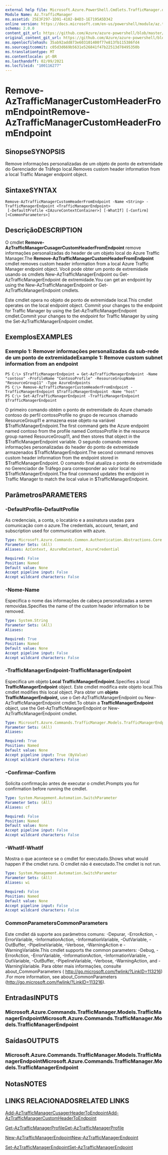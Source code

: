 ```yaml
---
external help file: Microsoft.Azure.PowerShell.Cmdlets.TrafficManager.dll-Help.xml
Module Name: Az.TrafficManager
ms.assetid: 25E3F297-1D91-4102-B4D3-1E7195A5D342
online version: https://docs.microsoft.com/en-us/powershell/module/az.trafficmanager/remove-aztrafficmanagercustomheaderfromendpoint
schema: 2.0.0
content_git_url: https://github.com/Azure/azure-powershell/blob/master/src/TrafficManager/TrafficManager/help/Remove-AzTrafficManagerCustomHeaderFromEndpoint.md
original_content_git_url: https://github.com/Azure/azure-powershell/blob/master/src/TrafficManager/TrafficManager/help/Remove-AzTrafficManagerCustomHeaderFromEndpoint.md
ms.openlocfilehash: 35ab92add873e603101400f77e813fb115386fd4
ms.sourcegitcommit: c05d3d669b5631e526841f47b22513d78495350b
ms.translationtype: MT
ms.contentlocale: pt-BR
ms.lasthandoff: 02/09/2021
ms.locfileid: "100116277"
---
```

# <span data-ttu-id="0123f-101">Remove-AzTrafficManagerCustomHeaderFromEndpoint</span><span class="sxs-lookup"><span data-stu-id="0123f-101">Remove-AzTrafficManagerCustomHeaderFromEndpoint</span></span>

## <span data-ttu-id="0123f-102">Sinopse</span><span class="sxs-lookup"><span data-stu-id="0123f-102">SYNOPSIS</span></span>
<span data-ttu-id="0123f-103">Remove informações personalizadas de um objeto de ponto de extremidade do Gerenciador de Tráfego local.</span><span class="sxs-lookup"><span data-stu-id="0123f-103">Removes custom header information from a local Traffic Manager endpoint object.</span></span>

## <span data-ttu-id="0123f-104">Sintaxe</span><span class="sxs-lookup"><span data-stu-id="0123f-104">SYNTAX</span></span>

```
Remove-AzTrafficManagerCustomHeaderFromEndpoint -Name <String> -TrafficManagerEndpoint <TrafficManagerEndpoint>
 [-DefaultProfile <IAzureContextContainer>] [-WhatIf] [-Confirm] [<CommonParameters>]
```

## <span data-ttu-id="0123f-105">Descrição</span><span class="sxs-lookup"><span data-stu-id="0123f-105">DESCRIPTION</span></span>
<span data-ttu-id="0123f-106">O cmdlet **Remove-AzTrafficManagerCusagerCustomHeaderFromEndpoint** remove informações personalizadas do header de um objeto local do Azure Traffic Manager.</span><span class="sxs-lookup"><span data-stu-id="0123f-106">The **Remove-AzTrafficManagerCustomHeaderFromEndpoint** cmdlet removes custom header information from a local Azure Traffic Manager endpoint object.</span></span>
<span data-ttu-id="0123f-107">Você pode obter um ponto de extremidade usando os cmdlets New-AzTrafficManagerEndpoint ou Get-AzTrafficManagerEndpoint de extremidade.</span><span class="sxs-lookup"><span data-stu-id="0123f-107">You can get an endpoint by using the New-AzTrafficManagerEndpoint or Get-AzTrafficManagerEndpoint cmdlets.</span></span>

<span data-ttu-id="0123f-108">Este cmdlet opera no objeto de ponto de extremidade local.</span><span class="sxs-lookup"><span data-stu-id="0123f-108">This cmdlet operates on the local endpoint object.</span></span>
<span data-ttu-id="0123f-109">Commit your changes to the endpoint for Traffic Manager by using the Set-AzTrafficManagerEndpoint cmdlet.</span><span class="sxs-lookup"><span data-stu-id="0123f-109">Commit your changes to the endpoint for Traffic Manager by using the Set-AzTrafficManagerEndpoint cmdlet.</span></span>

## <span data-ttu-id="0123f-110">Exemplos</span><span class="sxs-lookup"><span data-stu-id="0123f-110">EXAMPLES</span></span>

### <span data-ttu-id="0123f-111">Exemplo 1: Remover informações personalizadas da sub-rede de um ponto de extremidade</span><span class="sxs-lookup"><span data-stu-id="0123f-111">Example 1: Remove custom subnet information from an endpoint</span></span>
```
PS C:\> $TrafficManagerEndpoint = Get-AzTrafficManagerEndpoint -Name "contoso" -ProfileName "ContosoProfile" -ResourceGroupName "ResourceGroup11" -Type AzureEndpoints
PS C:\> Remove-AzTrafficManagerCustomHeaderFromEndpoint -TrafficManagerEndpoint $TrafficManagerEndpoint -Name "host"
PS C:\> Set-AzTrafficManagerEndpoint -TrafficManagerEndpoint $TrafficManagerEndpoint
```

<span data-ttu-id="0123f-112">O primeiro comando obtém o ponto de extremidade do Azure chamado contoso do perfil contosoProfile no grupo de recursos chamado ResourceGroup11 e armazena esse objeto na variável $TrafficManagerEndpoint.</span><span class="sxs-lookup"><span data-stu-id="0123f-112">The first command gets the Azure endpoint named contoso from the profile named ContosoProfile in the resource group named ResourceGroup11, and then stores that object in the $TrafficManagerEndpoint variable.</span></span>
<span data-ttu-id="0123f-113">O segundo comando remove informações personalizadas do header do ponto de extremidade armazenados $TrafficManagerEndpoint.</span><span class="sxs-lookup"><span data-stu-id="0123f-113">The second command removes custom header information from the endpoint stored in $TrafficManagerEndpoint.</span></span>
<span data-ttu-id="0123f-114">O comando final atualiza o ponto de extremidade no Gerenciador de Tráfego para corresponder ao valor local no $TrafficManagerEndpoint.</span><span class="sxs-lookup"><span data-stu-id="0123f-114">The final command updates the endpoint in Traffic Manager to match the local value in $TrafficManagerEndpoint.</span></span>

## <span data-ttu-id="0123f-115">Parâmetros</span><span class="sxs-lookup"><span data-stu-id="0123f-115">PARAMETERS</span></span>

### <span data-ttu-id="0123f-116">-DefaultProfile</span><span class="sxs-lookup"><span data-stu-id="0123f-116">-DefaultProfile</span></span>
<span data-ttu-id="0123f-117">As credenciais, a conta, o locatário e a assinatura usadas para comunicação com o azure.</span><span class="sxs-lookup"><span data-stu-id="0123f-117">The credentials, account, tenant, and subscription used for communication with azure.</span></span>

```yaml
Type: Microsoft.Azure.Commands.Common.Authentication.Abstractions.Core.IAzureContextContainer
Parameter Sets: (All)
Aliases: AzContext, AzureRmContext, AzureCredential

Required: False
Position: Named
Default value: None
Accept pipeline input: False
Accept wildcard characters: False
```

### <span data-ttu-id="0123f-118">-Nome</span><span class="sxs-lookup"><span data-stu-id="0123f-118">-Name</span></span>
<span data-ttu-id="0123f-119">Especifica o nome das informações de cabeça personalizadas a serem removidas.</span><span class="sxs-lookup"><span data-stu-id="0123f-119">Specifies the name of the custom header information to be removed.</span></span>

```yaml
Type: System.String
Parameter Sets: (All)
Aliases:

Required: True
Position: Named
Default value: None
Accept pipeline input: False
Accept wildcard characters: False
```

### <span data-ttu-id="0123f-120">-TrafficManagerEndpoint</span><span class="sxs-lookup"><span data-stu-id="0123f-120">-TrafficManagerEndpoint</span></span>
<span data-ttu-id="0123f-121">Especifica um objeto **Local TrafficManagerEndpoint.**</span><span class="sxs-lookup"><span data-stu-id="0123f-121">Specifies a local **TrafficManagerEndpoint** object.</span></span>
<span data-ttu-id="0123f-122">Este cmdlet modifica este objeto local.</span><span class="sxs-lookup"><span data-stu-id="0123f-122">This cmdlet modifies this local object.</span></span>
<span data-ttu-id="0123f-123">Para obter um **objeto TrafficManagerEndpoint,** use o Get-AzTrafficManagerEndpoint ou New-AzTrafficManagerEndpoint cmdlet.</span><span class="sxs-lookup"><span data-stu-id="0123f-123">To obtain a **TrafficManagerEndpoint** object, use the Get-AzTrafficManagerEndpoint or New-AzTrafficManagerEndpoint cmdlet.</span></span>

```yaml
Type: Microsoft.Azure.Commands.TrafficManager.Models.TrafficManagerEndpoint
Parameter Sets: (All)
Aliases:

Required: True
Position: Named
Default value: None
Accept pipeline input: True (ByValue)
Accept wildcard characters: False
```

### <span data-ttu-id="0123f-124">-Confirmar</span><span class="sxs-lookup"><span data-stu-id="0123f-124">-Confirm</span></span>
<span data-ttu-id="0123f-125">Solicita confirmação antes de executar o cmdlet.</span><span class="sxs-lookup"><span data-stu-id="0123f-125">Prompts you for confirmation before running the cmdlet.</span></span>

```yaml
Type: System.Management.Automation.SwitchParameter
Parameter Sets: (All)
Aliases: cf

Required: False
Position: Named
Default value: None
Accept pipeline input: False
Accept wildcard characters: False
```

### <span data-ttu-id="0123f-126">-WhatIf</span><span class="sxs-lookup"><span data-stu-id="0123f-126">-WhatIf</span></span>
<span data-ttu-id="0123f-127">Mostra o que acontece se o cmdlet for executado.</span><span class="sxs-lookup"><span data-stu-id="0123f-127">Shows what would happen if the cmdlet runs.</span></span> <span data-ttu-id="0123f-128">O cmdlet não é executado.</span><span class="sxs-lookup"><span data-stu-id="0123f-128">The cmdlet is not run.</span></span>

```yaml
Type: System.Management.Automation.SwitchParameter
Parameter Sets: (All)
Aliases: wi

Required: False
Position: Named
Default value: None
Accept pipeline input: False
Accept wildcard characters: False
```

### <span data-ttu-id="0123f-129">CommonParameters</span><span class="sxs-lookup"><span data-stu-id="0123f-129">CommonParameters</span></span>
<span data-ttu-id="0123f-130">Este cmdlet dá suporte aos parâmetros comuns: -Depurar, -ErrorAction, -ErrorVariable, -InformationAction, -InformationVariable, -OutVariable, -OutBuffer, -PipelineVariable, -Verbose, -WarningAction e -WarningVariable.</span><span class="sxs-lookup"><span data-stu-id="0123f-130">This cmdlet supports the common parameters: -Debug, -ErrorAction, -ErrorVariable, -InformationAction, -InformationVariable, -OutVariable, -OutBuffer, -PipelineVariable, -Verbose, -WarningAction, and -WarningVariable.</span></span> <span data-ttu-id="0123f-131">Para obter mais informações, consulte about_CommonParameters ( http://go.microsoft.com/fwlink/?LinkID=113216) .</span><span class="sxs-lookup"><span data-stu-id="0123f-131">For more information, see about_CommonParameters (http://go.microsoft.com/fwlink/?LinkID=113216).</span></span>

## <span data-ttu-id="0123f-132">Entradas</span><span class="sxs-lookup"><span data-stu-id="0123f-132">INPUTS</span></span>

### <span data-ttu-id="0123f-133">Microsoft.Azure.Commands.TrafficManager.Models.TrafficManagerEndpoint</span><span class="sxs-lookup"><span data-stu-id="0123f-133">Microsoft.Azure.Commands.TrafficManager.Models.TrafficManagerEndpoint</span></span>

## <span data-ttu-id="0123f-134">Saídas</span><span class="sxs-lookup"><span data-stu-id="0123f-134">OUTPUTS</span></span>

### <span data-ttu-id="0123f-135">Microsoft.Azure.Commands.TrafficManager.Models.TrafficManagerEndpoint</span><span class="sxs-lookup"><span data-stu-id="0123f-135">Microsoft.Azure.Commands.TrafficManager.Models.TrafficManagerEndpoint</span></span>

## <span data-ttu-id="0123f-136">Notas</span><span class="sxs-lookup"><span data-stu-id="0123f-136">NOTES</span></span>

## <span data-ttu-id="0123f-137">LINKS RELACIONADOS</span><span class="sxs-lookup"><span data-stu-id="0123f-137">RELATED LINKS</span></span>

[<span data-ttu-id="0123f-138">Add-AzTrafficManagerCusagerHeaderToEndpoint</span><span class="sxs-lookup"><span data-stu-id="0123f-138">Add-AzTrafficManagerCustomHeaderToEndpoint</span></span>](./Add-AzTrafficManagerCustomHeaderToEndpoint.md)

[<span data-ttu-id="0123f-139">Get-AzTrafficManagerProfile</span><span class="sxs-lookup"><span data-stu-id="0123f-139">Get-AzTrafficManagerProfile</span></span>](./Get-AzTrafficManagerEndpoint.md)

[<span data-ttu-id="0123f-140">New-AzTrafficManagerEndpoint</span><span class="sxs-lookup"><span data-stu-id="0123f-140">New-AzTrafficManagerEndpoint</span></span>](./New-AzTrafficManagerEndpoint.md)

[<span data-ttu-id="0123f-141">Set-AzTrafficManagerEndpoint</span><span class="sxs-lookup"><span data-stu-id="0123f-141">Set-AzTrafficManagerEndpoint</span></span>](./Set-AzTrafficManagerEndpoint.md)
